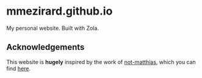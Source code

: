 # mmezirard.github.io

My personal website. Built with Zola.

## Acknowledgements

This website is **hugely** inspired by the work of
[not-matthias](https://github.com/not-matthias/), which you can find
[here](https://github.com/not-matthias/apollo).
